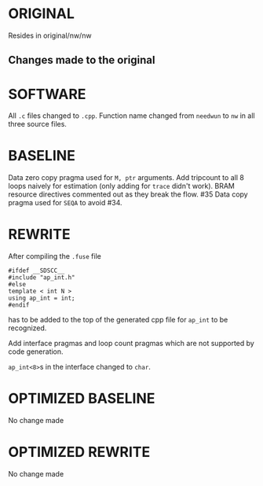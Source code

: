# ORIGINAL
Resides in original/nw/nw

## Changes made to the original

# SOFTWARE
All `.c` files changed to `.cpp`.
Function name changed from `needwun` to `nw` in all three source files.

# BASELINE
Data zero copy pragma used for `M, ptr` arguments.
Add tripcount to all 8 loops naively for estimation (only adding for `trace` didn't work).
BRAM resource directives commented out as they break the flow. #35
Data copy pragma used for `SEQA` to avoid #34.

# REWRITE
After compiling the `.fuse` file
```
#ifdef __SDSCC__
#include "ap_int.h"
#else
template < int N >
using ap_int = int;
#endif
```
has to be added to the top of the generated cpp file for `ap_int` to be recognized.

Add interface pragmas and loop count pragmas which are not supported by code generation.

`ap_int<8>`s in the interface changed to `char`.

# OPTIMIZED BASELINE
No change made

# OPTIMIZED REWRITE
No change made

